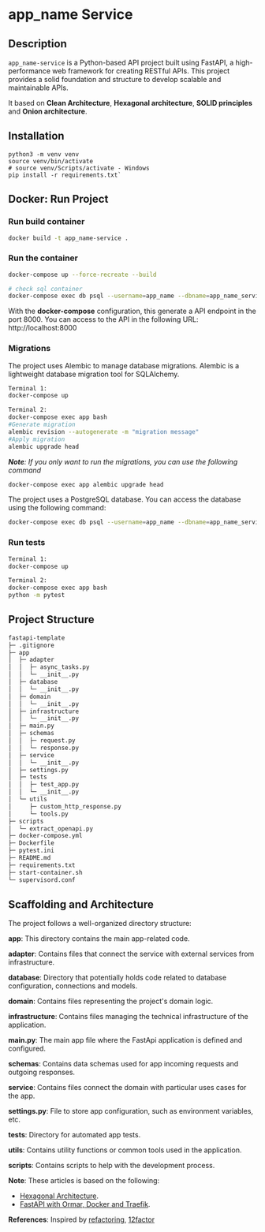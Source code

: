 # app_name Service


## Description
`app_name-service` is a Python-based API project built using FastAPI, a high-performance web framework for creating RESTful APIs. This project provides a solid foundation and structure to develop scalable and maintainable APIs.

It based on **Clean Architecture**, **Hexagonal architecture**, **SOLID principles** and **Onion architecture**.


## Installation

```
python3 -m venv venv
source venv/bin/activate
# source venv/Scripts/activate - Windows
pip install -r requirements.txt`
```

## Docker: Run Project

### Run build container

```bash
docker build -t app_name-service .
```

### Run  the container

```bash
docker-compose up --force-recreate --build

# check sql container
docker-compose exec db psql --username=app_name --dbname=app_name_service # env variables
```

With the **docker-compose** configuration, this generate a API endpoint in the port 8000. You can access to the API in the following URL: http://localhost:8000

### Migrations

The project uses Alembic to manage database migrations. Alembic is a lightweight database migration tool for SQLAlchemy.

```bash
Terminal 1:
docker-compose up

Terminal 2:
docker-compose exec app bash
#Generate migration
alembic revision --autogenerate -m "migration message"
#Apply migration
alembic upgrade head
```
***Note**: If you only want to run the migrations, you can use the following command*

```bash
docker-compose exec app alembic upgrade head
```

The project uses a PostgreSQL database. You can access the database using the following command:

```bash
docker-compose exec db psql --username=app_name --dbname=app_name_service
```

### Run tests

```bash
Terminal 1:
docker-compose up

Terminal 2:
docker-compose exec app bash
python -m pytest
```


## Project Structure
```bash
fastapi-template
├─ .gitignore
├─ app
│  ├─ adapter
│  │  ├─ async_tasks.py
│  │  └─ __init__.py
│  ├─ database
│  │  └─ __init__.py
│  ├─ domain
│  │  └─ __init__.py
│  ├─ infrastructure
│  │  └─ __init__.py
│  ├─ main.py
│  ├─ schemas
│  │  ├─ request.py
│  │  └─ response.py
│  ├─ service
│  │  └─ __init__.py
│  ├─ settings.py
│  ├─ tests
│  │  ├─ test_app.py
│  │  └─ __init__.py
│  └─ utils
│     ├─ custom_http_response.py
│     └─ tools.py
├─ scripts
│  └─ extract_openapi.py
├─ docker-compose.yml
├─ Dockerfile
├─ pytest.ini
├─ README.md
├─ requirements.txt
├─ start-container.sh
└─ supervisord.conf
```

## Scaffolding and Architecture

The project follows a well-organized directory structure:

**app**: This directory contains the main app-related code.

**adapter**: Contains files that connect the service with external services from infrastructure.

**database**: Directory that potentially holds code related to database configuration, connections and models.

**domain**: Contains files representing the project's domain logic.

**infrastructure**: Contains files managing the technical infrastructure of the application.

**main.py**: The main app file where the FastApi application is defined and configured.

**schemas**: Contains data schemas used for app incoming requests and outgoing responses.

**service**: Contains files connect the domain with particular uses cases for the app.

**settings.py**: File to store app configuration, such as environment variables, etc.

**tests**: Directory for automated app tests.

**utils**: Contains utility functions or common tools used in the application.

**scripts**: Contains scripts to help with the development process.

**Note**: These articles is based on the following: 

- [Hexagonal Architecture](https://douwevandermeij.medium.com/hexagonal-architecture-in-python-7468c2606b63).
- [FastAPI with Ormar, Docker and Traefik](https://testdriven.io/blog/fastapi-docker-traefik/).

**References**: Inspired by [refactoring](https://refactoring.guru/es/design-patterns/), [12factor](https://12factor.net/es/)
